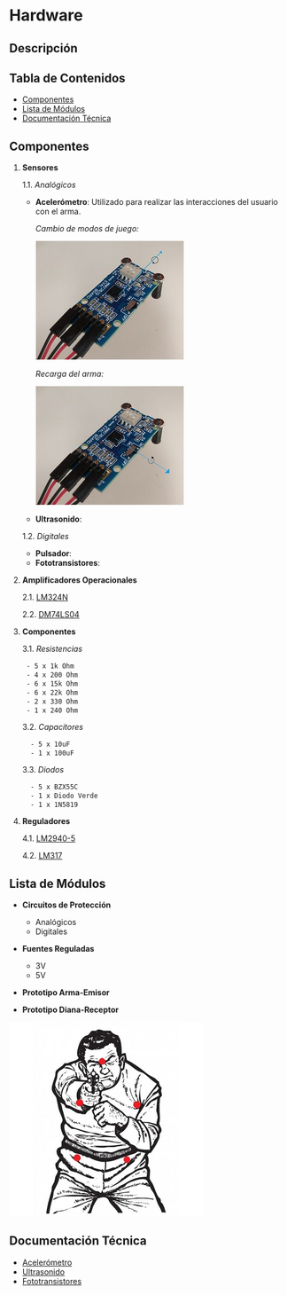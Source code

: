 # Hardware

## Descripción

## Tabla de Contenidos
- [Componentes](#componentes)
- [Lista de Módulos](#lista-de-módulos)
- [Documentación Técnica](#documentación-técnica)

## Componentes
1. **Sensores**

   1.1. *Analógicos*
   
      - **Acelerómetro**: Utilizado para realizar las interacciones del usuario con el arma.
        
        *Cambio de modos de juego:*   
        
        ![ModoJuego](https://github.com/Fedora-Eugenio/Hardware-emisor/blob/master/ModoJuego.jpg)
        
        
        *Recarga del arma:*
        
        ![Recarga](https://github.com/Fedora-Eugenio/Hardware-emisor/blob/master/Recarga.jpg) 
        
   
 
  

   
     
        

   - **Ultrasonido**:
    
   1.2. *Digitales*
   
   - **Pulsador**:
   - **Fototransistores**:
       
2. **Amplificadores Operacionales**

   2.1. [LM324N](https://github.com/Fedora-Eugenio/Hardware-emisor/blob/master/LM324.pdf)
   
   2.2. [DM74LS04](https://github.com/Fedora-Eugenio/Hardware-emisor/blob/master/74ls04.pdf)
   
3. **Componentes**

   3.1. *Resistencias*
   
        - 5 x 1k Ohm
        - 4 x 200 Ohm
        - 6 x 15k Ohm
        - 6 x 22k Ohm
        - 2 x 330 Ohm
        - 1 x 240 Ohm
         
  
   3.2. *Capacitores*
   
         - 5 x 10uF
         - 1 x 100uF
         
   3.3. *Diodos*
   
         - 5 x BZX55C
         - 1 x Diodo Verde
         - 1 x 1N5819
   
4. **Reguladores**

   4.1. [LM2940-5](https://github.com/Fedora-Eugenio/Hardware-emisor/blob/master/LM2940.PDF)
   
   4.2. [LM317](https://github.com/Fedora-Eugenio/Hardware-emisor/blob/master/LM317.pdf)
         

## Lista de Módulos
- **Circuitos de Protección**
  - Analógicos
  - Digitales
  
- **Fuentes Reguladas**
  - 3V
  - 5V

- **Prototipo Arma-Emisor**

- **Prototipo Diana-Receptor**

![silueta2](https://github.com/Fedora-Eugenio/Hardware-emisor/blob/master/silueta2.jpg) 

## Documentación Técnica
- [Acelerómetro](https://github.com/Fedora-Eugenio/Hardware-emisor/blob/master/Low_G_X-Y-Z_Axis_MMA7260Q.pdf)
- [Ultrasonido](https://github.com/Fedora-Eugenio/Hardware-emisor/blob/master/srf05tech.pdf)
- [Fototransistores](https://github.com/Fedora-Eugenio/Hardware-emisor/blob/master/XRNI53W.pdf)


